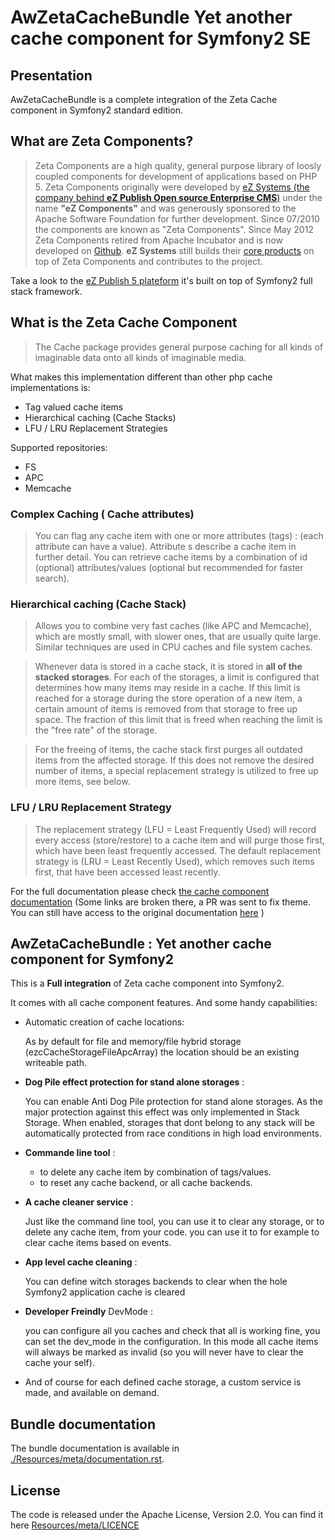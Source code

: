 # AwZetaCacheBundle Yet another cache component for Symfony2 SE


## Presentation

AwZetaCacheBundle is a complete integration of the Zeta Cache component in Symfony2 standard edition.

## What are Zeta Components?

> Zeta Components are a high quality, general purpose library of loosly coupled
components for development of applications based on PHP 5.
Zeta Components originally were developed by [eZ Systems (the company behind **eZ Publish Open source Enterprise CMS**)](http://ez.no)
under the name **"eZ Components"** and was
generously sponsored to the Apache Software Foundation for further development.
Since 07/2010 the components are known as "Zeta Components".
Since May 2012 Zeta Components retired from Apache Incubator and is now developed on
[Github](https://github.com/zetacomponents).
**eZ Systems** still builds their [core products](https://github.com/ezsystems) on top of Zeta Components and contributes to the project.

Take a look to the [eZ Publish 5 plateform](https://ez.no/Products/eZ-Publish-5-Platform) it's built on top of Symfony2 full stack framework.


## What is the Zeta Cache Component

> The Cache package provides general purpose caching for all kinds of
imaginable data onto all kinds of imaginable media.

What makes this implementation different than other php cache implementations is:
- Tag valued cache items
- Hierarchical caching (Cache Stacks)
- LFU / LRU Replacement Strategies

Supported repositories:
- FS
- APC
- Memcache

### Complex Caching ( Cache attributes)

> You can flag any cache item with one or more attributes (tags) : (each attribute can have a value).
Attribute s describe a cache item in further detail. You can retrieve cache items by a combination of id (optional) attributes/values (optional but recommended for faster search).


### Hierarchical caching (Cache Stack)

> Allows you to combine very fast caches (like APC and Memcache),
which are mostly small, with slower ones, that are usually quite large.
Similar techniques are used in CPU caches and file system caches.

> Whenever data is stored in a cache stack, it is stored in **all of the stacked storages**.
For each of the storages, a limit is configured that determines how many items may
reside in a cache. If this limit is reached for a storage during the store operation of
a new item, a certain amount of items is removed from that storage to free up space.
The fraction of this limit that is freed when reaching the limit is the "free rate"
of the storage.

> For the freeing of items, the cache stack first purges all outdated items
from the affected storage. If this does not remove the desired number of items, a special
replacement strategy is utilized to free up more items, see below.

### LFU / LRU Replacement Strategy

> The replacement strategy (LFU = Least Frequently Used) will record every access
(store/restore) to a cache item and will purge those first, which have been least frequently accessed.
The default replacement strategy is (LRU = Least Recently Used), which removes such items first,
that have been accessed least recently.

For the full documentation please check [the cache component documentation](http://zetacomponents.org/documentation/trunk/Cache/tutorial.html)
(Some links are broken there, a PR was sent to fix theme. You can still have access to the original documentation
[here](http://ezcomponents.org/docs/tutorials/Cache)  )


## AwZetaCacheBundle : Yet another cache component for Symfony2

This is a **Full integration** of Zeta cache component into Symfony2.

It comes with all cache component features. And some handy capabilities:

- Automatic creation of cache locations:

    As by default for file and memory/file hybrid storage (ezcCacheStorageFileApcArray) the location should be an existing writeable path.

- **Dog Pile effect protection for stand alone storages** :

    You can enable Anti Dog Pile protection for stand alone storages. As the major protection against this effect was only implemented in Stack Storage.
    When enabled, storages that dont belong to any stack will be automatically protected from race conditions in high load environments.

- **Commande line tool** :

    + to delete any cache item by combination of tags/values.
    + to reset any cache backend, or all cache backends.

- **A cache cleaner service** :

    Just like the command line tool, you can use it to clear any storage, or to delete any cache item, from your code.
    you can use it to for example to clear cache items based on events.

- **App level cache cleaning** :

    You can define witch storages backends to clear when the hole Symfony2 application cache is cleared

- **Developer Freindly** DevMode :

    you can configure all you caches and check that all is working fine, you can set the dev_mode in the configuration.
    In this mode all cache items will always be marked as invalid (so you will never have to clear the cache your self).

- And of course for each defined cache storage, a custom service is made, and available on demand.


## Bundle documentation

The bundle documentation is available in [./Resources/meta/documentation.rst](./AwZetaCacheBundle/Resources/meta/documentation.rst).


## License
The code is released under the Apache License, Version 2.0. You can find it here [Resources/meta/LICENCE](./Resources/meta/LICENCE)
